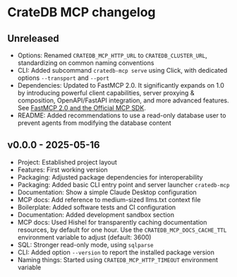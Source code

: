 # CrateDB MCP changelog

## Unreleased
- Options: Renamed `CRATEDB_MCP_HTTP_URL` to `CRATEDB_CLUSTER_URL`,
  standardizing on common naming conventions
- CLI: Added subcommand `cratedb-mcp serve` using Click, with
  dedicated options `--transport` and `--port`
- Dependencies: Updated to FastMCP 2.0. It significantly expands on 1.0 by
  introducing powerful client capabilities, server proxying & composition,
  OpenAPI/FastAPI integration, and more advanced features.
  See [FastMCP 2.0 and the Official MCP SDK].
- README: Added recommendations to use a read-only database user
  to prevent agents from modifying the database content

[FastMCP 2.0 and the Official MCP SDK]: https://gofastmcp.com/getting-started/welcome#fastmcp-2-0-and-the-official-mcp-sdk

## v0.0.0 - 2025-05-16
- Project: Established project layout
- Features: First working version
- Packaging: Adjusted package dependencies for interoperability
- Packaging: Added basic CLI entry point and server launcher `cratedb-mcp`
- Documentation: Show a simple Claude Desktop configuration
- MCP docs: Add reference to medium-sized llms.txt context file
- Boilerplate: Added software tests and CI configuration
- Documentation: Added development sandbox section
- MCP docs: Used Hishel for transparently caching documentation resources,
  by default for one hour. Use the `CRATEDB_MCP_DOCS_CACHE_TTL` environment
  variable to adjust (default: 3600)
- SQL: Stronger read-only mode, using `sqlparse`
- CLI: Added option `--version` to report the installed package version
- Naming things: Started using `CRATEDB_MCP_HTTP_TIMEOUT` environment variable
